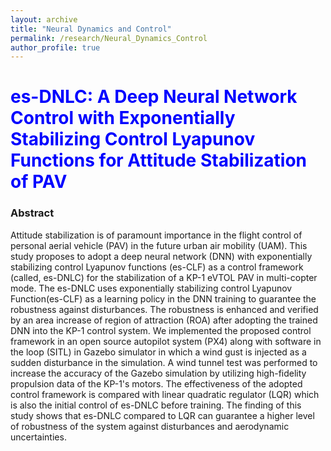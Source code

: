 ```yaml
---
layout: archive
title: "Neural Dynamics and Control"
permalink: /research/Neural_Dynamics_Control
author_profile: true
---
```


# <span style="color:blue"> es-DNLC: A Deep Neural Network Control with Exponentially Stabilizing Control Lyapunov Functions for Attitude Stabilization of PAV </span>

### Abstract

Attitude stabilization is of paramount importance in the flight control of personal aerial vehicle (PAV) in the future urban air mobility (UAM). This study proposes to adopt a deep neural network (DNN) with exponentially stabilizing control Lyapunov functions (es-CLF) as a control framework (called, es-DNLC) for the stabilization of a KP-1 eVTOL PAV in multi-copter mode. The es-DNLC uses exponentially stabilizing control Lyapunov Function(es-CLF) as a learning policy in the DNN training to guarantee the robustness against disturbances. The robustness is enhanced and verified by an area increase of region of attraction (ROA) after adopting the trained DNN into the KP-1 control system. We implemented the proposed control framework in an open source autopilot system (PX4) along with software in the loop (SITL) in Gazebo simulator in which a wind gust is injected as a sudden disturbance in the simulation. A wind tunnel test was performed to increase the accuracy of the Gazebo simulation by utilizing high-fidelity propulsion data of the KP-1's motors. The effectiveness of the adopted control framework is compared with linear quadratic regulator (LQR) which is also the initial control of es-DNLC before training. The finding of this study shows that es-DNLC compared to LQR can guarantee a higher level of robustness of the system against disturbances and aerodynamic uncertainties.
